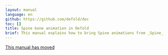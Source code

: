 ```yaml
---
layout: manual
language: en
github: https://github.com/defold/doc
toc: []
title: Spine bone animation in Defold
brief: This manual explains how to bring Spine animations from _Spine_ into Defold.
---
```


[This manual has moved](/extension-spine)